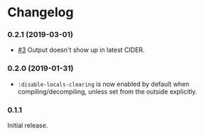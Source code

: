 # Changelog

### 0.2.1 (2019-03-01)

- [#3](https://github.com/clojure-goes-fast/clj-java-decompiler/issues/3) Output
  doesn't show up in latest CIDER.

### 0.2.0 (2019-01-31)

- `:disable-locals-clearing` is now enabled by default when
  compiling/decompiling, unless set from the outside explicitly.

### 0.1.1

Initial release.
